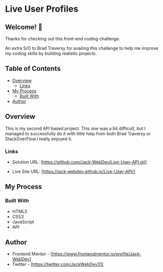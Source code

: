 # Live User Profiles

## Welcome! 👋

Thanks for checking out this front-end coding challenge.

An extra S/O to Brad Traversy for availing this challenge to help me improve my coding skills by building realistic projects.

## Table of Contents

- [Overview](#overview)
  - [Links](#links)
- [My Process](#my-process)
  - [Built With](#built-with)
- [Author](#author)

## Overview

This is my second API based project. This one was a bit difficult, but I managed to successfully do it with little help from both Brad Traversy or StackOverFlow.I really enjoyed it.

### Links

- Solution URL: [https://github.com/Jack-WebDev/Live-User-API.git]

- Live Site URL: [https://jack-webdev.github.io/Live-User-API/]

## My Process

### Built With

- HTML5
- CSS3
- JavaScript
- API

## Author

- Frontend Mentor - [https://www.frontendmentor.io/profile/Jack-WebDev]
- Twitter - [https://twitter.com/JackWebDev31]



